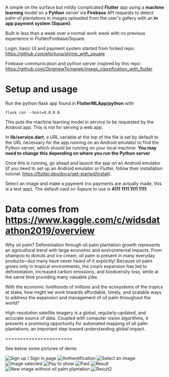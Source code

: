 A simple on the surface but mildly complicated **Flutter** app using a **machine learning** model on a **Python** server via **Firebase** API requests to detect palm oil plantations in images uploaded from the user's gallery with an **in app payment system (Square)**.

Built in less than a week over a normal work week with no previous experience in Flutter/Firebase/Square.


Login, basic UI and payment system started from forked repo: https://github.com/efortuna/shrine_with_square

Firebase communication and python server inspired by this repo: https://github.com/ZbigniewTomanek/image_classification_with_flutter

# Setup and usage
Run the python flask app found in **FlutterMLApp/python** with
```
flask run --host=0.0.0.0
```
This puts the machine learning model in service to be requested by the Android app. This is not for serving a web app.

In **lib/service.dart**, a URL variable at the top of the file is set by default to the URL necessary for the app running on an Android emulator to find the Python server, which should be running on your local machine. **You may need to change this depending on where you run the Python server**

Once this is running, go ahead and launch the app on an Android emulator (if you need to set up an Android emulator or Flutter, follow their installation tutorial: https://flutter.dev/docs/get-started/install).

Select an image and make a payment (no payments are actually made, this is a test app).
The default card on Sqaure to use is **4111 1111 1111 1111**


# Data comes from https://www.kaggle.com/c/widsdatathon2019/overview
Why oil palm?
Deforestation through oil palm plantation growth represents an agricultural trend with large economic and environmental impacts. From shampoo to donuts and ice cream, oil palm is present in many everyday products—but many have never heard of it explicitly! Because oil palm grows only in tropical environments, the crop’s expansion has led to deforestation, increased carbon emissions, and biodiversity loss, while at the same time providing many valuable jobs.

With the economic livelihoods of millions and the ecosystems of the tropics at stake,
how might we work towards affordable, timely, and scalable ways to
address the expansion and management of oil palm throughout the world?

High-resolution satellite imagery is a global, regularly-updated, and accurate source of data. Coupled with computer vision algorithms, it presents a promising opportunity for automated mapping of oil palm plantations, an important step toward understanding global impact.

=======================

See below some pictures of demo





![Sign up / Sign in page](https://github.com/msdw/FlutterMLApp/blob/master/ecran1.png)
![Anthentification](https://github.com/msdw/FlutterMLApp/blob/master/ecran1b.png)
![Select an image](https://github.com/msdw/FlutterMLApp/blob/master/ecran2.png)
![Image selected](https://github.com/msdw/FlutterMLApp/blob/master/ecran2b.png)
![Pay to show](https://github.com/msdw/FlutterMLApp/blob/master/ecran3a.png)
![Paid](https://github.com/msdw/FlutterMLApp/blob/master/ecran3b.png)
![Result](https://github.com/msdw/FlutterMLApp/blob/master/ecran4a.png)
![New image without oil palm plantation](https://github.com/msdw/FlutterMLApp/blob/master/ecran4b.png)
![Result2](https://github.com/msdw/FlutterMLApp/blob/master/ecran4c.png)
